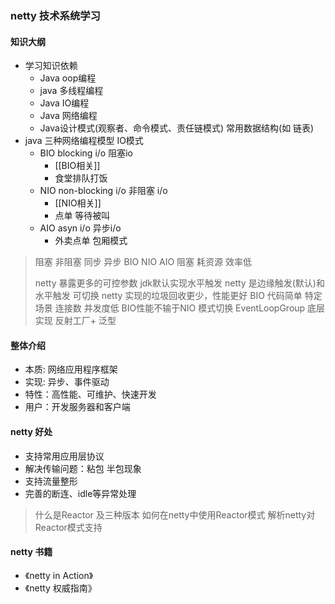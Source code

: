 ### netty 技术系统学习
#### 知识大纲
- 学习知识依赖
	- Java oop编程
	- java 多线程编程
	- Java IO编程
	- Java 网络编程
	- Java设计模式(观察者、命令模式、责任链模式) 常用数据结构(如 链表)
- java 三种网络编程模型 IO模式
	- BIO  blocking i/o 阻塞io 
		- [[BIO相关]]                
		- 食堂排队打饭
	- NIO non-blocking i/o 非阻塞 i/o 
		- [[NIO相关]]   
		-  点单 等待被叫
	- AIO asyn i/o  异步i/o                      
		- 外卖点单 包厢模式

>  阻塞 非阻塞
>  同步 异步
>  BIO NIO AIO 
>  阻塞 耗资源 效率低
>  
>  netty 暴露更多的可控参数  jdk默认实现水平触发 netty 是边缘触发(默认)和水平触发 可切换
>  netty 实现的垃圾回收更少，性能更好
>  BIO 代码简单 特定场景 连接数 并发度低 BIO性能不输于NIO
>  模式切换
>  EventLoopGroup   底层实现 反射工厂+ 泛型








#### 整体介绍
- 本质: 网络应用程序框架
- 实现: 异步、事件驱动
- 特性：高性能、可维护、快速开发
- 用户：开发服务器和客户端

#### netty 好处
- 支持常用应用层协议
- 解决传输问题：粘包 半包现象
- 支持流量整形
- 完善的断连、idle等异常处理

> 什么是Reactor 及三种版本
> 如何在netty中使用Reactor模式
> 解析netty对Reactor模式支持

#### netty 书籍
- 《netty in Action》
- 《netty 权威指南》

